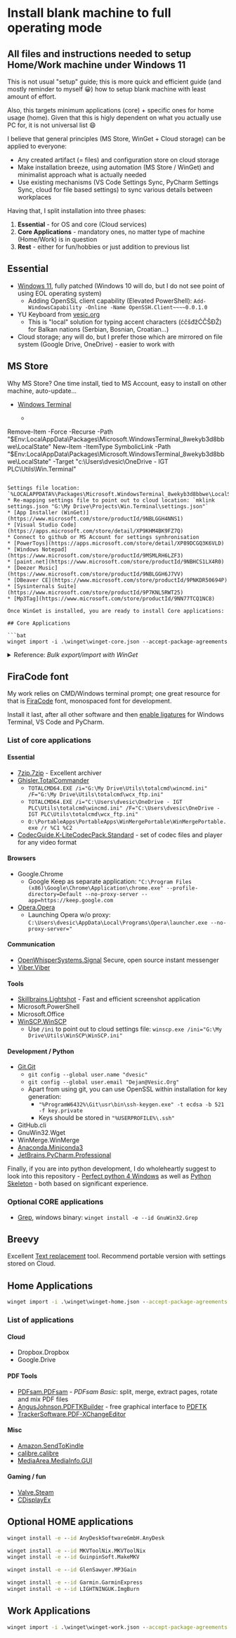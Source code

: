 # Install blank machine to full operating mode

## All files and instructions needed to setup Home/Work machine under Windows 11

This is not usual "setup" guide; this is more quick and efficient guide (and mostly reminder to myself :grinning:) how to setup blank machine with least amount of effort.

Also, this targets minimum applications (core) + specific ones for home usage (home). Given that this is higly dependent on what you actually use PC for, it is not universal list :smile:

I believe that general principles (MS Store, WinGet + Cloud storage) can be applied to everyone:

* Any created artifact (= files) and configuration store on cloud storage
* Make installation breeze, using automation (MS Store / WinGet) and minimalist approach what is actually needed
* Use existing mechanisms (VS Code Settings Sync, PyCharm Settings Sync, cloud for file based settings) to sync various details between workplaces

Having that, I split installation into three phases:

1. **Essential** - for OS and core (Cloud services)
2. **Core Applications** - mandatory ones, no matter type of machine (Home/Work) is in question
3. **Rest** - either for fun/hobbies or just addition to previous list

## Essential

* [Windows 11](https://www.microsoft.com/software-download/windows11), fully patched (Windows 10 will do, but I do not see point of using EOL operating system)
  * Adding OpenSSL client capability (Elevated PowerShell): `Add-WindowsCapability -Online -Name OpenSSH.Client~~~~0.0.1.0`
* YU Keyboard from [vesic.org](https://www.vesic.org/programi/nasa-slova-na-us-tastaturi-resenje-2005-e/)
  * This is "local" solution for typing accent characters (ćčšđžĆČŠĐŽ) for Balkan nations (Serbian, Bosnian, Croatian...)
* Cloud storage; any will do, but I prefer those which are mirrored on file system (Google Drive, OneDrive) - easier to work with

## MS Store

Why MS Store? One time install, tied to MS Account, easy to install on other machine, auto-update...

* [Windows Terminal](https://www.microsoft.com/store/productId/9N0DX20HK701)
  * ```powershell
Remove-Item -Force -Recurse -Path "$Env:LocalAppData\Packages\Microsoft.WindowsTerminal_8wekyb3d8bbwe\LocalState"
New-Item -ItemType SymbolicLink -Path "$Env:LocalAppData\Packages\Microsoft.WindowsTerminal_8wekyb3d8bbwe\LocalState" -Target "c:\Users\dvesic\OneDrive - IGT PLC\Utils\Win.Terminal"
  ```
  
  Settings file location: `%LOCALAPPDATA%\Packages\Microsoft.WindowsTerminal_8wekyb3d8bbwe\LocalState\`
  * Re-mapping settings file to point out to cloud location: `mklink settings.json "G:\My Drive\Projects\Win.Terminal\settings.json"`
* [App Installer (WinGet)](https://www.microsoft.com/store/productId/9NBLGGH4NNS1)
* [Visual Studio Code](https://apps.microsoft.com/store/detail/XP9KHM4BK9FZ7Q)
  * Connect to github or MS Account for settings synhronisation
* [PowerToys](https://apps.microsoft.com/store/detail/XP89DCGQ3K6VLD)
* [Windows Notepad](https://www.microsoft.com/store/productId/9MSMLRH6LZF3)
* [paint.net](https://www.microsoft.com/store/productId/9NBHCS1LX4R0) 
* [Deezer Music](https://www.microsoft.com/store/productId/9NBLGGH6J7VV)
* [DBeaver CE](https://www.microsoft.com/store/productId/9PNKDR50694P)
* [Sysinternals Suite](https://www.microsoft.com/store/productId/9P7KNL5RWT25)
* [Mp3Tag](https://www.microsoft.com/store/productId/9NN77TCQ1NC8)

Once WinGet is installed, you are ready to install Core applications:

## Core Applications

```bat
winget import -i .\winget\winget-core.json --accept-package-agreements
```

<details>
<summary>Reference: <i>Bulk export/import with WinGet</i></summary>

* Application list export: `winget export -o .\winget-export.json`
* Bulk import: `winget import -i .\winget-export.json --accept-package-agreements`

</details>

## FiraCode font

My work relies on CMD/Windows terminal prompt; one great resource for that is [FiraCode](https://github.com/tonsky/FiraCode) font, monospaced font for development.

Install it last, after all other software and then [enable ligatures](https://github.com/tonsky/FiraCode/wiki#enabling-ligatures) for Windows Terminal, VS Code and PyCharm.

### List of core applications

#### Essential

* [7zip.7zip](https://www.7-zip.org/) - Excellent archiver
* [Ghisler.TotalCommander](https://www.ghisler.com/)
  * `TOTALCMD64.EXE /i="G:\My Drive\Utils\totalcmd\wincmd.ini" /F="G:\My Drive\Utils\totalcmd\wcx_ftp.ini"`
  * `TOTALCMD64.EXE /i="C:\Users\dvesic\OneDrive - IGT PLC\Utils\totalcmd\wincmd.ini" /F="C:\Users\dvesic\OneDrive - IGT PLC\Utils\totalcmd\wcx_ftp.ini"`
  * `O:\PortableApps\PortableApps\WinMergePortable\WinMergePortable.exe /r %C1 %C2`
* [CodecGuide.K-LiteCodecPack.Standard](https://codecguide.com/download_k-lite_codec_pack_standard.htm) - set of codec files and player for any video
format

#### Browsers

* Google.Chrome
  * Google Keep as separate application: `"C:\Program Files (x86)\Google\Chrome\Application\chrome.exe" --profile-directory=Default --no-proxy-server --app=https://keep.google.com`
* [Opera.Opera](https://www.opera.com/)
  * Launching Opera w/o proxy: `C:\Users\dvesic\AppData\Local\Programs\Opera\launcher.exe --no-proxy-server="`

#### Communication

* [OpenWhisperSystems.Signal](https://signal.org/) Secure, open source instant messenger
* [Viber.Viber](https://www.viber.com/en/)

#### Tools

* [Skillbrains.Lightshot](https://app.prntscr.com/en/index.html) - Fast and efficient screenshot application
* Microsoft.PowerShell
* Microsoft.Office
* [WinSCP.WinSCP](https://winscp.net/eng/index.php)
  * Use `/ini` to point out to cloud settings file: `winscp.exe /ini="G:\My Drive\Utils\WinSCP\WinSCP.ini"`

#### Development / Python

* [Git.Git](https://git-scm.com/)
  * `git config --global user.name "dvesic"`
  * `git config --global user.email "Dejan@Vesic.Org"`
  * Apart from using git, you can use OpenSSL within installation for key generation:
    * `"%ProgramW6432%\Git\usr\bin\ssh-keygen.exe" -t ecdsa -b 521 -f key.private`
    * Keys should be stored in `"%USERPROFILE%\.ssh"`
* GitHub.cli
* GnuWin32.Wget
* WinMerge.WinMerge
* [Anaconda.Miniconda3](https://docs.conda.io/en/latest/miniconda.html)
* [JetBrains.PyCharm.Professional](https://www.jetbrains.com/pycharm/)

Finally, if you are into python development, I do wholeheartly suggest to look into this repository - [Perfect python 4 Windows](https://github.com/dvesic/perfect-python-4-windows) as well as [Python Skeleton](https://github.com/dvesic/python-skeleton) - both based on significant experience.

### Optional CORE applications

* [Grep](https://man7.org/linux/man-pages/man1/grep.1.html), windows binary: `winget install -e --id GnuWin32.Grep`

## Breevy

Excellent [Text replacement](http://www.16software.com/breevy/) tool. Recommend portable version with settings stored on Cloud.

## Home Applications

```bat
winget import -i .\winget\winget-home.json --accept-package-agreements
```

### List of applications

#### Cloud

* Dropbox.Dropbox
* Google.Drive

#### PDF Tools

* [PDFsam.PDFsam](https://pdfsam.org/) - *PDFsam Basic*: split, merge, extract pages, rotate and mix PDF files
* [AngusJohnson.PDFTKBuilder](http://angusj.com/pdftkb/) - free graphical interface to [PDFTK](https://www.pdflabs.com/tools/pdftk-the-pdf-toolkit/)
* [TrackerSoftware.PDF-XChangeEditor](https://www.tracker-software.com/product/pdf-xchange-editor) 

#### Misc

* [Amazon.SendToKindle](https://www.amazon.com/sendtokindle/pc)
* [calibre.calibre](https://calibre-ebook.com/)
* [MediaArea.MediaInfo.GUI](https://mediaarea.net/en/MediaInfo)

#### Gaming / fun

* [Valve.Steam](https://store.steampowered.com/about/)
* [CDisplayEx](https://www.cdisplayex.com/desktop/)

## Optional HOME applications

```bat
winget install -e --id AnyDeskSoftwareGmbH.AnyDesk

winget install -e --id MKVToolNix.MKVToolNix
winget install -e --id GuinpinSoft.MakeMKV

winget install -e --id GlenSawyer.MP3Gain

winget install -e --id Garmin.GarminExpress
winget install -e --id LIGHTNINGUK.ImgBurn
```

## Work Applications

```bat
winget import -i .\winget\winget-work.json --accept-package-agreements
```
